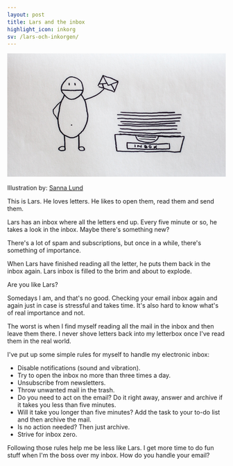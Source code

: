 ```yaml
---
layout: post
title: Lars and the inbox
highlight_icon: inkorg
sv: /lars-och-inkorgen/
---
```


![](/images/lars.jpg)

Illustration by: [Sanna Lund][1]

This is Lars. He loves letters. He likes to open them, read them and send them.

Lars has an inbox where all the letters end up. Every five minute or so, he takes a look in the inbox. Maybe there's something new?

There's a lot of spam and subscriptions, but once in a while, there's something of importance.

When Lars have finished reading all the letter, he puts them back in the inbox again. Lars inbox is filled to the brim and about to explode.

Are you like Lars?

Somedays I am, and that's no good. Checking your email inbox again and again just in case is stressful and takes time. It's also hard to know what's of real importance and not.

The worst is when I find myself reading all the mail in the inbox and then leave them there. I never shove letters back into my letterbox once I've read them in the real world.

I've put up some simple rules for myself to handle my electronic inbox:

* Disable notifications (sound and vibration).
* Try to open the inbox no more than three times a day.
* Unsubscribe from newsletters.
* Throw unwanted mail in the trash.
* Do you need to act on the email? Do it right away, answer and archive if it takes you less than five minutes.
* Will it take you longer than five minutes? Add the task to your to-do list and then archive the mail.
* Is no action needed? Then just archive.
* Strive for inbox zero.

Following those rules help me be less like Lars. I get more time to do fun stuff when I'm the boss over my inbox. How do you handle your email?

[1]: http://sannalund.se
